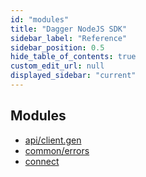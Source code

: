```yaml
---
id: "modules"
title: "Dagger NodeJS SDK"
sidebar_label: "Reference"
sidebar_position: 0.5
hide_table_of_contents: true
custom_edit_url: null
displayed_sidebar: "current"
---
```


## Modules

- [api/client.gen](modules/api_client_gen.md)
- [common/errors](modules/common_errors.md)
- [connect](modules/connect.md)

